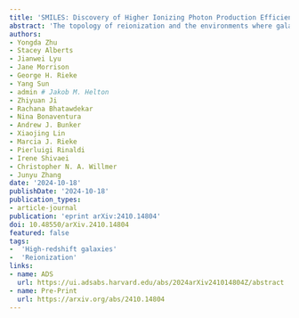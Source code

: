 ```yaml
---
title: 'SMILES: Discovery of Higher Ionizing Photon Production Efficiency in Overdense Regions'
abstract: 'The topology of reionization and the environments where galaxies efficiently produce ionizing photons are key open questions. For the first time, we investigate the correlation between ionizing photon production efficiency, {{< math >}}$\xi_{\mathrm{ion}}${{< /math >}}, and galaxy overdensity, {{< math >}}$\mathrm{log}_{10}(1 + \delta)${{< /math >}}. We analyze the ionizing properties of {{< math >}}$93${{< /math >}} galaxies between {{< math >}}$0.7 < z < 6.9${{< /math >}} using JWST NIRSpec medium-resolution spectra from the Systematic Mid-infrared Instrument (MIRI) Legacy Extragalactic Survey (SMILES) program. Among these, {{< math >}}$67${{< /math >}} galaxies have {{< math >}}$\mathrm{H}\alpha${{< /math >}} coverage, spanning {{< math >}}$0.7 < z < 3.7${{< /math >}}. The galaxy overdensity, {{< math >}}$\mathrm{log}_{10}(1 + \delta)${{< /math >}}, is measured using the JADES photometric catalog, which covers the SMILES footprint. For the subset with {{< math >}}$\mathrm{H}\alpha${{< /math >}} coverage, we find that {{< math >}}$\mathrm{log}_{10}(\xi_{\mathrm{ion}})${{< /math >}} is positively correlated with {{< math >}}$\mathrm{log}_{10}(1 + \delta)${{< /math >}}, with a slope of {{< math >}}$0.94_{-0.46}^{+0.46}${{< /math >}}. Additionally, the mean {{< math >}}$\xi_{\mathrm{ion}}${{< /math >}} for galaxies in overdense regions ({{< math >}}$\mathrm{log}_{10}(1 + \delta) > 0.1${{< /math >}}) is {{< math >}}$2.43${{< /math >}} times that of galaxies in lower density regions ({{< math >}}$\mathrm{log}_{10}(1 + \delta) < 0.1${{< /math >}}). This strong correlation is found to be independent of redshift evolution. Furthermore, our results confirm the robust correlations between {{< math >}}$\xi_{\mathrm{ion}}${{< /math >}} and the rest-frame equivalent widths of the {{< math >}}$\mathrm{[OIII]}${{< /math >}} or {{< math >}}$\mathrm{H}\alpha${{< /math >}} emission lines. Our results suggest that galaxies in high-density regions are efficient producers of ionizing photons.'
authors:
- Yongda Zhu
- Stacey Alberts
- Jianwei Lyu
- Jane Morrison
- George H. Rieke
- Yang Sun
- admin # Jakob M. Helton
- Zhiyuan Ji
- Rachana Bhatawdekar
- Nina Bonaventura
- Andrew J. Bunker
- Xiaojing Lin
- Marcia J. Rieke
- Pierluigi Rinaldi
- Irene Shivaei
- Christopher N. A. Willmer
- Junyu Zhang
date: '2024-10-18'
publishDate: '2024-10-18'
publication_types:
- article-journal
publication: 'eprint arXiv:2410.14804'
doi: 10.48550/arXiv.2410.14804
featured: false
tags:
-  'High-redshift galaxies'
-  'Reionization'
links:
- name: ADS
  url: https://ui.adsabs.harvard.edu/abs/2024arXiv241014804Z/abstract
- name: Pre-Print
  url: https://arxiv.org/abs/2410.14804
---
```

